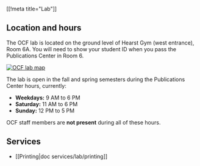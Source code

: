 [[!meta title="Lab"]]

## Location and hours

The OCF lab is located on the ground level of Hearst Gym (west entrance), Room 6A. You will need to show your student ID when you pass the Publications Center in Room 6.

[![OCF lab map](https://www.ocf.berkeley.edu/map_hearst.png)](http://ocfblog.blogspot.com/2012/06/moving-to-hearst-gym.html)

The lab is open in the fall and spring semesters during the Publications Center hours, currently:


* **Weekdays:** 9 AM to 6 PM
* **Saturday:** 11 AM to 6 PM
* **Sunday:** 12 PM to 5 PM

OCF staff members are **not present** during all of these hours.

## Services

* [[Printing|doc services/lab/printing]]

